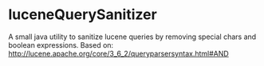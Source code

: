 # luceneQuerySanitizer
A small java utility to sanitize lucene queries by removing special chars and boolean expressions.
Based on: http://lucene.apache.org/core/3_6_2/queryparsersyntax.html#AND

